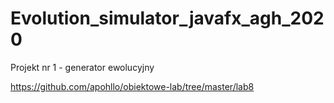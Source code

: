 # Evolution_simulator_javafx_agh_2020

Projekt nr 1 - generator ewolucyjny

https://github.com/apohllo/obiektowe-lab/tree/master/lab8
